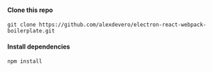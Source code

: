 #### Clone this repo

```
git clone https://github.com/alexdevero/electron-react-webpack-boilerplate.git
```

#### Install dependencies

```
npm install
```
